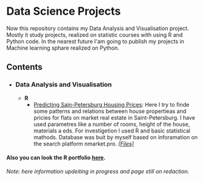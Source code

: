 # Data Science Projects

Now this repository contains my Data Analysis and Visualisation project. Mostly it study projects, realized on statistic courses with using R and Python code. In the nearest future I'am going to publish my projects in Machine learning sphare realized on Python. 

## Contents

- ### Data Analysis and Visualisation
	- __R__ 
   		 - [Predicting Sain-Petersburg Housing Prices](http://rpubs.com/snegnik/flat_price_spb): Here I try to finde some patterns and relations between house propertieas and pricies for flats on market real estate in Saint-Petersburg. I have used parametres like a number of rooms, height of the house, materials a eds. For investigetion I used R and basic statistical mathods. Database was buit by myself based on inforamation on the search platform nmarket.pro. [_(Files)_](https://github.com/snegnik/Data-projects/tree/master/Real%20Estate%20Price%20Analysis%20(NMarket%20Data))

#### Also you can look the R portfolio [here](http://rpubs.com/snegnik/).

_Note: here information updeiting in progress and page still on redaction._
